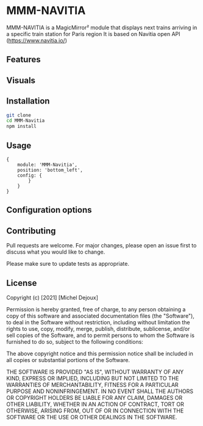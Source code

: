 # MMM-NAVITIA

MMM-NAVITIA is a MagicMirror² module that displays next trains arriving in a specific train station for Paris region
It is based on Navitia open API (https://www.navitia.io/)

## Features

## Visuals

## Installation

```bash
git clone
cd MMM-Navitia
npm install
```

## Usage

```
{
    module: 'MMM-Navitia',
    position: 'bottom_left',
    config: {
        }
    }
}
```

## Configuration options

## Contributing
Pull requests are welcome. For major changes, please open an issue first to discuss what you would like to change.

Please make sure to update tests as appropriate.

## License
Copyright (c) [2021] [Michel Dejoux]

Permission is hereby granted, free of charge, to any person obtaining a copy
of this software and associated documentation files (the "Software"), to deal
in the Software without restriction, including without limitation the rights
to use, copy, modify, merge, publish, distribute, sublicense, and/or sell
copies of the Software, and to permit persons to whom the Software is
furnished to do so, subject to the following conditions:

The above copyright notice and this permission notice shall be included in all
copies or substantial portions of the Software.

THE SOFTWARE IS PROVIDED "AS IS", WITHOUT WARRANTY OF ANY KIND, EXPRESS OR
IMPLIED, INCLUDING BUT NOT LIMITED TO THE WARRANTIES OF MERCHANTABILITY,
FITNESS FOR A PARTICULAR PURPOSE AND NONINFRINGEMENT. IN NO EVENT SHALL THE
AUTHORS OR COPYRIGHT HOLDERS BE LIABLE FOR ANY CLAIM, DAMAGES OR OTHER
LIABILITY, WHETHER IN AN ACTION OF CONTRACT, TORT OR OTHERWISE, ARISING FROM,
OUT OF OR IN CONNECTION WITH THE SOFTWARE OR THE USE OR OTHER DEALINGS IN THE
SOFTWARE.